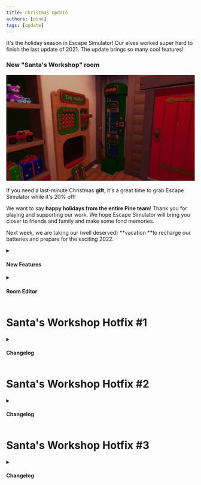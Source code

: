 ```yaml
---
title: Christmas Update
authors: [pine]
tags: [update]
---
```


It's the holiday season in Escape Simulator! 
Our elves worked super hard to finish the last update of 2021. The update brings so many cool features! 
### New "Santa's Workshop" room

![Santa](./santa.gif)

If you need a last-minute Christmas **gift**, it's a great time to grab Escape Simulator while it's 20% off!

We want to say **happy holidays from the entire Pine team**! Thank you for playing and supporting our work. We hope Escape Simulator will bring you closer to friends and family and make some fond memories. 

Next week, we are taking our (well deserved) **vacation **to recharge our batteries and prepare for the exciting 2022. 

<details><summary><h4>New Features</h4></summary>

- New "**Santa's Workshop**" level.
- New "**Daily Level**" tab.
- **Anti motion sickness** options and "auto anti motion sickness" preset.
- Steam input with support for different controllers and **controller **rebinding options.
- More **robust pins**.
- New Christmas **hats**!
- More than **250 commits** of fixes and tweaks to the game!

</details>

<details><summary><h4>Room Editor</h4></summary>

- Smaller room file sizes when publishing rooms to the Workshop.
- New 3D viewport gizmo that can help you navigate around.  
- Object importer - now you can import objects and object groups from other rooms! 
- New animation options - now you can set pause for bounce and loop animations. 

</details>

# Santa's Workshop Hotfix #1

<details><summary><h4>Changelog</h4></summary>

- [Critical] Fixed controller bug that caused dragging puzzles not to be solvable if sensitivity was low.
- Translation graphics fixes in Santa's Workshop.
- Character no hair when wearing hats fixed.
- Controller switching fixes.

</details>

# Santa's Workshop Hotfix #2

<details><summary><h4>Changelog</h4></summary>

- Wrong resolution set when the game was starting
- Fixed room editor problems with locks targeting locks
- Fixed room editor rooms rendering Logic items when it shouldn't
- Fixed token in Space Walk level
- More small fixes to the game

We also have some additions for Room Editor:
- New items! You will find new Omega corp. props
- You can set item name

</details>

# Santa's Workshop Hotfix #3

<details><summary><h4>Changelog</h4></summary>

- Small update, fixed some room editor and workshop room bugs.

</details>